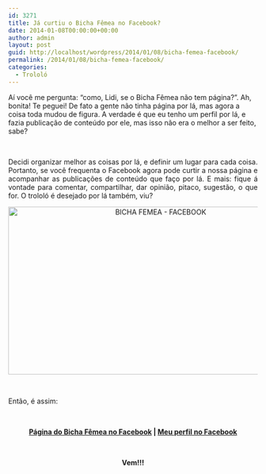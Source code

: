 ```yaml
---
id: 3271
title: Já curtiu o Bicha Fêmea no Facebook?
date: 2014-01-08T00:00:00+00:00
author: admin
layout: post
guid: http://localhost/wordpress/2014/01/08/bicha-femea-facebook/
permalink: /2014/01/08/bicha-femea-facebook/
categories:
  - Trololó
---
```

Aí você me pergunta: “como, Lidi, se o Bicha Fêmea não tem página?”. Ah, bonita! Te peguei! De fato a gente não tinha página por lá, mas agora a coisa toda mudou de figura. A verdade é que eu tenho um perfil por lá, e fazia publicação de conteúdo por ele, mas isso não era o melhor a ser feito, sabe?

&nbsp;

<p style="text-align: justify;">
  Decidi organizar melhor as coisas por lá, e definir um lugar para cada coisa. Portanto, se você frequenta o Facebook agora pode curtir a nossa página e acompanhar as publicações de conteúdo que faço por lá. E mais: fique á vontade para comentar, compartilhar, dar opinião, pitaco, sugestão, o que for. O trololó é desejado por lá também, viu?
</p>

<!--more-->

<p style="text-align: center;">
  <a href="http://www.trololodemulher.com.br/blog/wp-content/uploads/2014/01/BICHA-FEMEA-FACEBOOK.png"><img class="alignnone size-full wp-image-9845" alt="BICHA FEMEA - FACEBOOK" src="http://www.trololodemulher.com.br/blog/wp-content/uploads/2014/01/BICHA-FEMEA-FACEBOOK.png" width="600" height="338" /></a>
</p>

&nbsp;

Então, é assim:

&nbsp;

<p style="text-align: center;">
  <strong><a href="https://www.facebook.com/bichafemea" target="_blank">Página do Bicha Fêmea no Facebook</a> | <a href="https://www.facebook.com/lidiane.vasconcelos.94" target="_blank">Meu perfil no Facebook</a></strong>
</p>

<p style="text-align: center;">
  <strong> </strong>
</p>

<p style="text-align: center;">
  <strong>Vem!!!</strong>
</p>